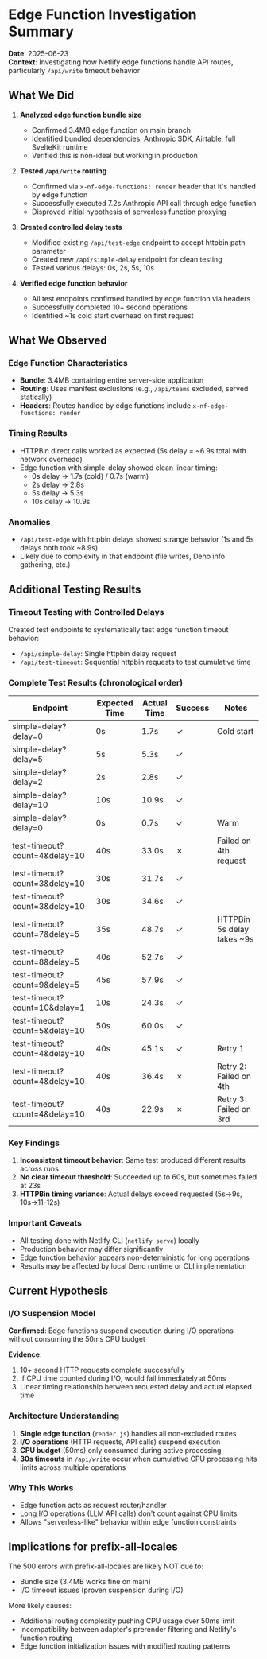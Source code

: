 # Edge Function Investigation Summary

**Date**: 2025-06-23  
**Context**: Investigating how Netlify edge functions handle API routes, particularly `/api/write` timeout behavior

## What We Did

1. **Analyzed edge function bundle size**
   - Confirmed 3.4MB edge function on main branch
   - Identified bundled dependencies: Anthropic SDK, Airtable, full SvelteKit runtime
   - Verified this is non-ideal but working in production

2. **Tested `/api/write` routing**
   - Confirmed via `x-nf-edge-functions: render` header that it's handled by edge function
   - Successfully executed 7.2s Anthropic API call through edge function
   - Disproved initial hypothesis of serverless function proxying

3. **Created controlled delay tests**
   - Modified existing `/api/test-edge` endpoint to accept httpbin path parameter
   - Created new `/api/simple-delay` endpoint for clean testing
   - Tested various delays: 0s, 2s, 5s, 10s

4. **Verified edge function behavior**
   - All test endpoints confirmed handled by edge function via headers
   - Successfully completed 10+ second operations
   - Identified ~1s cold start overhead on first request

## What We Observed

### Edge Function Characteristics
- **Bundle**: 3.4MB containing entire server-side application
- **Routing**: Uses manifest exclusions (e.g., `/api/teams` excluded, served statically)
- **Headers**: Routes handled by edge functions include `x-nf-edge-functions: render`

### Timing Results
- HTTPBin direct calls worked as expected (5s delay = ~6.9s total with network overhead)
- Edge function with simple-delay showed clean linear timing:
  - 0s delay → 1.7s (cold) / 0.7s (warm)
  - 2s delay → 2.8s
  - 5s delay → 5.3s
  - 10s delay → 10.9s

### Anomalies
- `/api/test-edge` with httpbin delays showed strange behavior (1s and 5s delays both took ~8.9s)
- Likely due to complexity in that endpoint (file writes, Deno info gathering, etc.)

## Additional Testing Results

### Timeout Testing with Controlled Delays
Created test endpoints to systematically test edge function timeout behavior:
- `/api/simple-delay`: Single httpbin delay request
- `/api/test-timeout`: Sequential httpbin requests to test cumulative time

### Complete Test Results (chronological order)

| Endpoint | Expected Time | Actual Time | Success | Notes |
|----------|---------------|-------------|---------|-------|
| simple-delay?delay=0 | 0s | 1.7s | ✓ | Cold start |
| simple-delay?delay=5 | 5s | 5.3s | ✓ | |
| simple-delay?delay=2 | 2s | 2.8s | ✓ | |
| simple-delay?delay=10 | 10s | 10.9s | ✓ | |
| simple-delay?delay=0 | 0s | 0.7s | ✓ | Warm |
| test-timeout?count=4&delay=10 | 40s | 33.0s | ✗ | Failed on 4th request |
| test-timeout?count=3&delay=10 | 30s | 31.7s | ✓ | |
| test-timeout?count=3&delay=10 | 30s | 34.6s | ✓ | |
| test-timeout?count=7&delay=5 | 35s | 48.7s | ✓ | HTTPBin 5s delay takes ~9s |
| test-timeout?count=8&delay=5 | 40s | 52.7s | ✓ | |
| test-timeout?count=9&delay=5 | 45s | 57.9s | ✓ | |
| test-timeout?count=10&delay=1 | 10s | 24.3s | ✓ | |
| test-timeout?count=5&delay=10 | 50s | 60.0s | ✓ | |
| test-timeout?count=4&delay=10 | 40s | 45.1s | ✓ | Retry 1 |
| test-timeout?count=4&delay=10 | 40s | 36.4s | ✗ | Retry 2: Failed on 4th |
| test-timeout?count=4&delay=10 | 40s | 22.9s | ✗ | Retry 3: Failed on 3rd |

### Key Findings
1. **Inconsistent timeout behavior**: Same test produced different results across runs
2. **No clear timeout threshold**: Succeeded up to 60s, but sometimes failed at 23s
3. **HTTPBin timing variance**: Actual delays exceed requested (5s→9s, 10s→11-12s)

### Important Caveats
- All testing done with Netlify CLI (`netlify serve`) locally
- Production behavior may differ significantly
- Edge function behavior appears non-deterministic for long operations
- Results may be affected by local Deno runtime or CLI implementation

## Current Hypothesis

### I/O Suspension Model
**Confirmed**: Edge functions suspend execution during I/O operations without consuming the 50ms CPU budget

**Evidence**:
1. 10+ second HTTP requests complete successfully
2. If CPU time counted during I/O, would fail immediately at 50ms
3. Linear timing relationship between requested delay and actual elapsed time

### Architecture Understanding
1. **Single edge function** (`render.js`) handles all non-excluded routes
2. **I/O operations** (HTTP requests, API calls) suspend execution
3. **CPU budget** (50ms) only consumed during active processing
4. **30s timeouts** in `/api/write` occur when cumulative CPU processing hits limits across multiple operations

### Why This Works
- Edge function acts as request router/handler
- Long I/O operations (LLM API calls) don't count against CPU limits
- Allows "serverless-like" behavior within edge function constraints

## Implications for prefix-all-locales

The 500 errors with prefix-all-locales are likely NOT due to:
- Bundle size (3.4MB works fine on main)
- I/O timeout issues (proven suspension during I/O)

More likely causes:
- Additional routing complexity pushing CPU usage over 50ms limit
- Incompatibility between adapter's prerender filtering and Netlify's function routing
- Edge function initialization issues with modified routing patterns